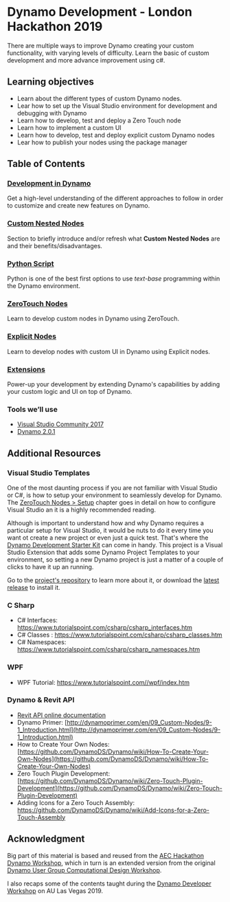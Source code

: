 # Dynamo Development - London Hackathon 2019

There are multiple ways to improve Dynamo creating your custom functionality, with varying levels of difficulty. Learn the basic of custom development and more advance improvement using c#.

## Learning objectives

* Learn about the different types of custom Dynamo nodes.
* Lear how to set up the Visual Studio environment for development and debugging with Dynamo
* Learn how to develop, test and deploy a Zero Touch node
* Learn how to implement a custom UI
* Learn how to develop, test and deploy explicit custom Dynamo nodes
* Lear how to publish your nodes using the package manager

## Table of Contents

### [Development in Dynamo](./00-DevelopmentInDynamo/00-Introduction.md)
Get a high-level understanding of the different approaches to follow in order to customize and create new features on Dynamo.

### [Custom Nested Nodes](./01-CustomNodes/00-Introduction.md)
Section to briefly introduce and/or refresh what **Custom Nested Nodes** are and their benefits/disadvantages.

### [Python Script](./02-PythonScript/00-Introduction.md)
Python is one of the best first options to use *text-base* programming within the Dynamo environment.

### [ZeroTouch Nodes](./03-ZeroTouch/00-Introduction.md)
Learn to develop custom nodes in Dynamo using ZeroTouch.

### [Explicit Nodes](./04-ExplicitNodes/00-Introduction.md)
Learn to develop nodes with custom UI in Dynamo using Explicit nodes.

### [Extensions](./05-Extension/00-Introduction.md)
Power-up your development by extending Dynamo's capabilities by adding your custom logic and UI on top of Dynamo.

### Tools we’ll use

* [Visual Studio Community 2017](https://www.visualstudio.com/downloads/)
* [Dynamo 2.0.1](http://dyn-builds-data.s3-us-west-2.amazonaws.com/DynamoInstall2.0.1.exe)

##  Additional Resources

### Visual Studio Templates

One of the most daunting process if you are not familiar with Visual Studio or C#, is how to setup your environment to seamlessly develop for Dynamo. The [ZeroTouch Nodes > Setup](./03-ZeroTouch/01-Setup.md) chapter goes in detail on how to configure Visual Studio an it is a highly recommended reading.

Although is important to understand how and why Dynamo requires a particular setup for Visual Studio, it would be nuts to do it every time you want ot create a new project or even just a quick test. That's where the [Dynamo Development Starter Kit](https://github.com/alvpickmans/Dynamo-Dev-Starter-Kit) can come in handy. This project is a Visual Studio Extension that adds some Dynamo Project Templates to your environment, so setting a new Dynamo project is just a matter of a couple of clicks to have it up an running.

Go to the [project's repository](https://github.com/alvpickmans/Dynamo-Dev-Starter-Kit) to learn more about it, or download the [latest release](https://github.com/alvpickmans/Dynamo-Dev-Starter-Kit/releases/latest) to install it.

### C Sharp
* C# Interfaces: https://www.tutorialspoint.com/csharp/csharp_interfaces.htm
* C# Classes : https://www.tutorialspoint.com/csharp/csharp_classes.htm
* C# Namespaces: https://www.tutorialspoint.com/csharp/csharp_namespaces.htm

### WPF
* WPF Tutorial: https://www.tutorialspoint.com//wpf/index.htm

### Dynamo & Revit API
* [Revit API online documentation](http://www.revitapidocs.com/)
* Dynamo Primer: [http://dynamoprimer.com/en/09_Custom-Nodes/9-1_Introduction.html](http://dynamoprimer.com/en/09_Custom-Nodes/9-1_Introduction.html)
* How to Create Your Own Nodes: [https://github.com/DynamoDS/Dynamo/wiki/How-To-Create-Your-Own-Nodes](https://github.com/DynamoDS/Dynamo/wiki/How-To-Create-Your-Own-Nodes)
* Zero Touch Plugin Development: [https://github.com/DynamoDS/Dynamo/wiki/Zero-Touch-Plugin-Development](https://github.com/DynamoDS/Dynamo/wiki/Zero-Touch-Plugin-Development)
* Adding Icons for a Zero Touch Assembly: https://github.com/DynamoDS/Dynamo/wiki/Add-Icons-for-a-Zero-Touch-Assembly


## Acknowledgment

Big part of this material is based and reused from the [AEC Hackathon Dynamo Workshop](https://github.com/radumg/AEC-hackathon-Dynamo-Workshop), which in turn is an extended version from the original [Dynamo User Group Computational Design Workshop](https://github.com/teocomi/dug-dynamo-unchained).

I also recaps some of the contents taught during the [Dynamo Developer Workshop](https://github.com/DynamoDS/DeveloperWorkshop) on AU Las Vegas 2019.
